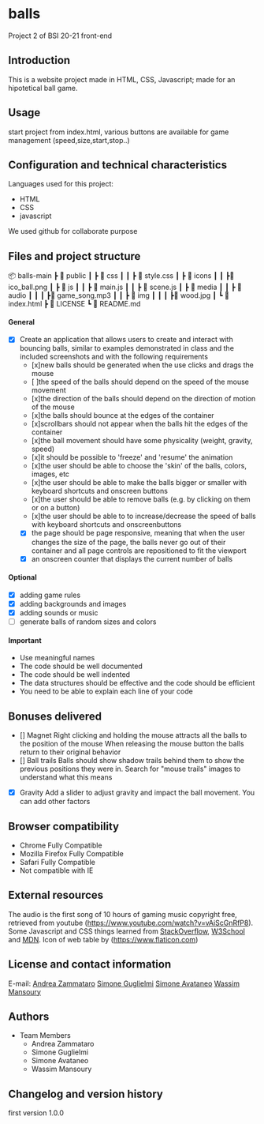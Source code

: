 # balls
Project 2 of BSI 20-21 front-end

## Introduction
This is a website project made in HTML, CSS, Javascript; made for an hipotetical ball game.

## Usage
start project from index.html, various buttons are available for game management (speed,size,start,stop..)

## Configuration and technical characteristics
Languages used for this project:
- HTML
- CSS
- javascript

We used github for collaborate purpose

## Files and project structure
📦 balls-main
 ┣ 📂  public
 ┃  ┣ 📂 css
 ┃  ┃  ┣ 📜  style.css
 ┃  ┣ 📂 icons
 ┃  ┃  ┣📜  ico_ball.png
 ┃  ┣ 📂 js
 ┃  ┃  ┣ 📜  main.js
 ┃  ┃  ┣ 📜  scene.js
 ┃  ┣ 📂 media
 ┃  ┃  ┣ 📂 audio
 ┃  ┃  ┃  ┣📜  game_song.mp3
 ┃  ┃  ┣ 📂 img
 ┃  ┃  ┃  ┣📜  wood.jpg
 ┃  ┗ 📜  index.html
 ┣ 📜  LICENSE
 ┗ 📜  README.md

#### General
- [x] Create an application that allows users to create and interact with bouncing balls, similar
to examples demonstrated in class and the included screenshots and with the following
requirements
    - [x]new balls should be generated when the use clicks and drags the mouse
    - [ ]the speed of the balls should depend on the speed of the mouse movement
    - [x]the direction of the balls should depend on the direction of motion of the mouse
    - [x]the balls should bounce at the edges of the container
    - [x]scrollbars should not appear when the balls hit the edges of the container
    - [x]the ball movement should have some physicality (weight, gravity, speed)
    - [x]it should be possible to 'freeze' and 'resume' the animation
    - [x]the user should be able to choose the 'skin' of the balls, colors, images, etc
    - [x]the user should be able to make the balls bigger or smaller with keyboard shortcuts and onscreen buttons
    - [x]the user should be able to remove balls (e.g. by clicking on them or on a button)
    - [x]the user should be able to to increase/decrease the speed of balls with keyboard shortcuts and           onscreenbuttons
    - [x] the page should be page responsive, meaning that when the user changes the size of the
    page, the balls never go out of their container and all page controls are repositioned to fit
    the viewport
    - [x] an onscreen counter that displays the current number of balls

#### Optional
- [x] adding game rules
- [x] adding backgrounds and images
- [x] adding sounds or music
- [ ] generate balls of random sizes and colors

#### Important
- Use meaningful names
- The code should be well documented
- The code should be well indented
- The data structures should be effective and the code should be efficient
- You need to be able to explain each line of your code

## Bonuses delivered
- [] Magnet
Right clicking and holding the mouse attracts all the balls to the position of the mouse
When releasing the mouse button the balls return to their original behavior
- [] Ball trails
Balls should show shadow trails behind them to show the previous positions they were
in. Search for "mouse trails" images to understand what this means
- [x] Gravity
Add a slider to adjust gravity and impact the ball movement. You can add other factors

## Browser compatibility
- Chrome Fully Compatible
- Mozilla Firefox Fully Compatible
- Safari Fully Compatible
- Not compatible with IE

## External resources
The audio is the first song of 10 hours of gaming music copyright free, retrieved from youtube
(https://www.youtube.com/watch?v=vAiScGnRfP8).
Some Javascript and CSS things learned from [StackOverflow](https://stackoverflow.com/), [W3School](https://www.w3schools.com/) and [MDN](https://developer.mozilla.org/it/).
Icon of web table by (https://www.flaticon.com)

## License and contact information

E-mail:
[Andrea Zammataro](mailto:andrea.zammataro@edu.itspiemonte.it)
[Simone Guglielmi](mailto:simone.guglielmi@edu.itspiemonte.it)
[Simone Avataneo](mailto:simone.avataneo@edu.itspiemonte.it)
[Wassim Mansoury](mailto:wassim.mansoury@edu.itspiemonte.it)

## Authors
* Team Members
  * Andrea Zammataro
  * Simone Guglielmi
  * Simone Avataneo
  * Wassim Mansoury

## Changelog and version history
first version 1.0.0